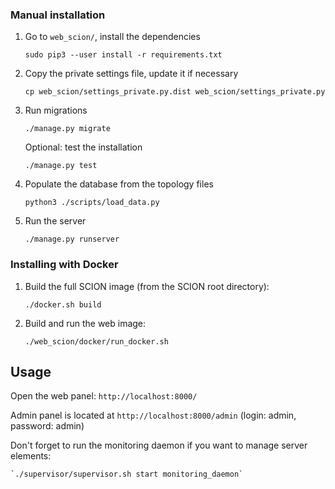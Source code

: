 ### Manual installation

1. Go to `web_scion/`, install the dependencies

    `sudo pip3 --user install -r requirements.txt`

2. Copy the private settings file, update it if necessary

    `cp web_scion/settings_private.py.dist web_scion/settings_private.py`

2. Run migrations

    `./manage.py migrate`

    Optional: test the installation

    `./manage.py test`

3. Populate the database from the topology files

    `python3 ./scripts/load_data.py`

4. Run the server

    `./manage.py runserver`

### Installing with Docker

1. Build the full SCION image (from the SCION root directory):

    `./docker.sh build`
    
2. Build and run the web image:

    `./web_scion/docker/run_docker.sh`

## Usage

 Open the web panel: `http://localhost:8000/`

 Admin panel is located at `http://localhost:8000/admin` (login: admin, password: admin)

 Don't forget to run the monitoring daemon if you want to manage server elements:

    `./supervisor/supervisor.sh start monitoring_daemon`
